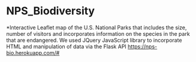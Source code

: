 # NPS_Biodiversity
*Interactive Leaflet map of the U.S. National Parks that includes the size, number of visitors and incorporates information on the species in the park that are endangered.
We used JQuery JavaScript library to incorporate HTML and manipulation of data via the Flask API
     https://nps-bio.herokuapp.com/#
